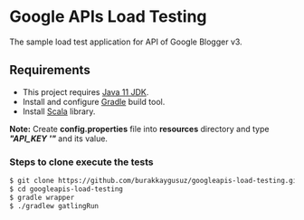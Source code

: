 # Google APIs Load Testing

The sample load test application for API of Google Blogger v3.

## Requirements

 - This project requires [Java 11 JDK](https://adoptopenjdk.net/).
 - Install and configure [Gradle](https://gradle.org/install/) build tool.
 - Install [Scala](https://www.scala-lang.org/download/) library.

**Note:** Create **config.properties** file into **resources** directory and type ***"API_KEY '"*** and its value.

### Steps to clone execute the tests

 ```sh
 $ git clone https://github.com/burakkaygusuz/googleapis-load-testing.git
 $ cd googleapis-load-testing
 $ gradle wrapper
 $ ./gradlew gatlingRun
 ```



